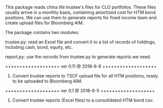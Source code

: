 ﻿This package reads china life trustee's files for CLO portfolios. These files usually arrive in a monthly basis, containing amortized cost for HTM bond positions. We can use them to generate reports for fixed income team and create upload files for Bloomberg AIM.

The package contains two modules:

trustee.py: read an Excel file and convert it to a list of records of holdings, including cash, bond, equity, etc.

report.py: use the records from trustee.py to generate reports we need.



+++++++++++++++++++
ver 0.11 @ 2018-6-6
+++++++++++++++++++
1. Convert trustee reports to TSCF upload file for all HTM positions, ready to be uploaded to Bloomberg AIM.


+++++++++++++++++++
ver 0.1 @ 2018-6-5
+++++++++++++++++++
1. Convert trustee reports (Excel files) to a consolidated HTM bond csv.